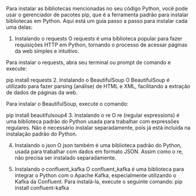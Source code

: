 Para instalar as bibliotecas mencionadas no seu código Python, você pode usar o gerenciador de pacotes pip, que é a ferramenta padrão para instalar bibliotecas em Python. Aqui está um guia passo a passo para instalar cada uma delas:

1. Instalando o requests
O requests é uma biblioteca popular para fazer requisições HTTP em Python, tornando o processo de acessar páginas da web simples e intuitivo.

Para instalar o requests, abra seu terminal ou prompt de comando e execute:

pip install requests
2. Instalando o BeautifulSoup
O BeautifulSoup é utilizado para fazer parsing (análise) de HTML e XML, facilitando a extração de dados de páginas da web.

Para instalar o BeautifulSoup, execute o comando:

pip install beautifulsoup4
3. Instalando o re
O re (regular expressions) é uma biblioteca padrão do Python usada para trabalhar com expressões regulares. Não é necessário instalar separadamente, pois já está incluída na instalação padrão do Python.

4. Instalando o json
O json também é uma biblioteca padrão do Python, usada para trabalhar com dados em formato JSON. Assim como o re, não precisa ser instalado separadamente.

5. Instalando o confluent_kafka
O confluent_kafka é uma biblioteca para integrar o Python com o Apache Kafka, especialmente utilizando o Kafka da Confluent. Para instalá-la, execute o seguinte comando:
pip install confluent-kafka

